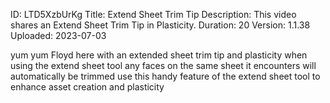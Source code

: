 ID: LTD5XzbUrKg
Title: Extend Sheet Trim Tip
Description: This video shares an Extend Sheet Trim Tip in Plasticity.
Duration: 20
Version: 1.1.38
Uploaded: 2023-07-03

yum yum Floyd here with an extended
sheet trim tip and plasticity when using
the extend sheet tool any faces on the
same sheet it encounters will
automatically be trimmed use this handy
feature of the extend sheet tool to
enhance asset creation and plasticity